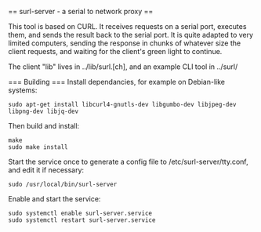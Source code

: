 == surl-server - a serial to network proxy ==

This tool is based on CURL. It receives requests on a serial port,
executes them, and sends the result back to the serial port.  It is
quite adapted to very limited computers, sending the response in chunks
of whatever size the client requests, and waiting for the client's
green light to continue.

The client "lib" lives in ../lib/surl.[ch], and an example CLI tool in
../surl/

=== Building ===
Install dependancies, for example on Debian-like systems:

```
sudo apt-get install libcurl4-gnutls-dev libgumbo-dev libjpeg-dev libpng-dev libjq-dev
```

Then build and install:
```
make
sudo make install
```

Start the service once to generate a config file to /etc/surl-server/tty.conf, and edit it if necessary:

```
sudo /usr/local/bin/surl-server
```

Enable and start the service:

```
sudo systemctl enable surl-server.service
sudo systemctl restart surl-server.service
```
